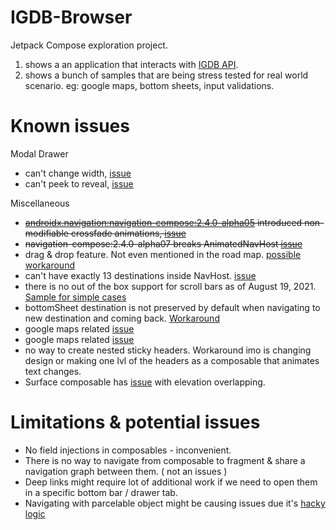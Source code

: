 # IGDB-Browser
Jetpack Compose exploration project.
1) shows a an application that interacts with [IGDB API](https://api-docs.igdb.com/#about).
2) shows a bunch of samples that are being stress tested for real world scenario. eg: google maps, bottom sheets, input validations.


# Known issues

Modal Drawer
- can't change width, [issue](https://issuetracker.google.com/issues/190879368)
- can't peek to reveal, [issue](https://issuetracker.google.com/issues/167408603)


Miscellaneous
- ~~[androidx.navigation:navigation-compose:2.4.0-alpha05](https://developer.android.com/jetpack/androidx/releases/navigation#2.4.0-alpha05) introduced non-modifiable crossfade animations, [issue](https://issuetracker.google.com/issues/172112072)~~
- ~~navigation-compose:2.4.0-alpha07 breaks AnimatedNavHost [issue](https://github.com/google/accompanist/issues/670)~~
- drag & drop feature. Not even mentioned in the road map. [possible workaround](https://stackoverflow.com/questions/64913067/reorder-lazycolumn-items-with-drag-drop)
- can't have exactly 13 destinations inside NavHost. [issue](https://issuetracker.google.com/issues/195752907)
- there is no out of the box support for scroll bars as of August 19, 2021. [Sample for simple cases](https://stackoverflow.com/questions/66341823/jetpack-compose-scrollbars/68056586#68056586)
- bottomSheet destination is not preserved by default when navigating to new destination and coming back. [Workaround](https://medium.com/@theapache64/saving-bottomsheets-state-%EF%B8%8F-d9426cafbcbb)
- google maps related [issue](https://github.com/googlemaps/android-maps-utils/issues/949)
- google maps related [issue](https://issuetracker.google.com/issues/197880217)
- no way to create nested sticky headers. Workaround imo is changing design or making one lvl of the headers as a composable that animates text changes.
- Surface composable has [issue](https://issuetracker.google.com/issues/198313901) with elevation overlapping.

# Limitations & potential issues
- No field injections in composables - inconvenient.
- There is no way to navigate from composable to fragment & share a navigation graph between them. ( not an issues )
- Deep links might require lot of additional work if we need to open them in a specific bottom bar / drawer tab.
- Navigating with parcelable object might be causing issues due it's [hacky logic](https://github.com/Skyyo/IGDB-Browser/blob/e4279d7cecb50aca32aacdc712f9ed2fdd11aade/app/src/main/java/com/skyyo/igdbbrowser/extensions/NavControllerExtensions.kt#L48-L57)

